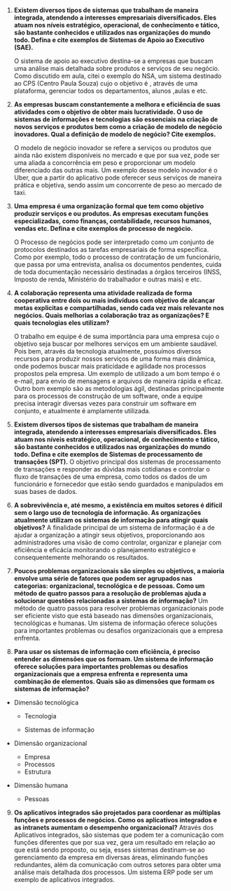 1. **Existem diversos tipos de sistemas que trabalham de maneira integrada, atendendo a interesses empresariais diversificados. Eles atuam nos níveis estratégico, operacional, de conhecimento e tático, são bastante conhecidos e utilizados nas organizações do mundo todo. Defina e cite exemplos de Sistemas de Apoio ao Executivo (SAE).**

   O sistema de apoio ao executivo destina-se a empresas que buscam uma análise mais detalhada sobre produtos e serviços de seu negócio. Como discutido em aula, citei o exemplo do NSA, um sistema destinado ao CPS (Centro Paula Souza) cujo o objetivo é , através de uma plataforma, gerenciar todos os departamentos, alunos ,aulas e etc.

   

2. **As empresas buscam constantemente a melhora e eficiência de suas atividades com o objetivo de obter mais lucratividade. O uso de sistemas de informações e tecnologias são essenciais na criação de novos serviços e produtos bem como a criação de modelo de negócio inovadores. Qual a definição de modelo de negócio? Cite exemplos.**

   O modelo de negócio inovador se refere a serviços ou produtos que ainda não existem disponíveis no mercado e que por sua vez, pode ser uma aliada a concorrência em peso e proporcionar um modelo diferenciado das outras mais. Um exemplo desse modelo inovador é o Uber, que a partir do aplicativo pode oferecer seus serviços de maneira prática e objetiva, sendo assim um concorrente de peso ao mercado de taxi.

   

3. **Uma empresa é uma organização formal que tem como objetivo produzir serviços e ou produtos. As empresas executam funções especializadas, como finanças, contabilidade, recursos humanos, vendas etc. Defina e cite exemplos de processo de negócio.**

   O Processo de negócios pode ser interpretado como um conjunto de protocolos destinados as tarefas empresariais de forma específica. Como por exemplo, todo o processo de contratação de um funcionário, que passa por uma entrevista, analisa os documentos pendentes, cuida de toda documentação necessário destinadas a órgãos terceiros (INSS, Imposto de renda, Ministério do trabalhador e outras mais) e etc.

   

4. **A colaboração representa uma atividade realizada de forma cooperativa entre dois ou mais indivíduos com objetivo de alcançar metas explicitas e compartilhadas, sendo cada vez mais relevante nos negócios. Quais melhorias a colaboração traz as organizações? E quais tecnologias eles utilizam?**

   O trabalho em equipe é de suma importância para uma empresa cujo o objetivo seja buscar por melhores serviços em um ambiente saudável. Pois bem, através da tecnologia atualmente, possuímos diversos recursos para  produzir nossos serviços de uma forma mais dinâmica, onde podemos buscar mais praticidade e agilidade nos processos propostos pela empresa. Um exemplo de utilizado a um bom tempo é o e-mail, para envio de mensagens e arquivos de maneira rápida e eficaz. Outro bom exemplo são as metodologias ágil, destinadas principalmente para os processos de construção de um software, onde a equipe precisa interagir diversas vezes para construir um software em conjunto, e atualmente é amplamente utilizada.

   

5. **Existem diversos tipos de sistemas que trabalham de maneira integrada, atendendo a interesses empresariais diversificados. Eles atuam nos níveis estratégico, operacional, de conhecimento e tático, são bastante conhecidos e utilizados nas organizações do mundo todo. Defina e cite exemplos de Sistemas de processamento de transações (SPT).**
   O objetivo principal dos sistemas de processamento de transações e responder as dúvidas mais cotidianas e controlar o fluxo de transações de uma empresa, como todos os dados de um funcionário e fornecedor que estão sendo guardados e manipulados em suas bases de dados.

   

6. **A sobrevivência e, até mesmo, a existência em muitos setores é difícil sem o largo uso de tecnologia de informação. As organizações atualmente utilizam os sistemas de informação para atingir quais objetivos?**
     A finalidade principal de um sistema de informação é a de ajudar a organização a atingir seus objetivos, proporcionando aos administradores uma visão de como controlar, organizar e planejar com eficiência e eficácia monitorando o planejamento estratégico e consequentemente melhorando os resultados.

  

7. **Poucos problemas organizacionais são simples ou objetivos, a maioria envolve uma série de fatores que podem ser agrupados nas categorias: organizacional, tecnológica e de pessoas. Como um método de quatro passos para a resolução de problemas ajuda a solucionar questões relacionadas a sistemas de informação?**
    Um método de quatro passos para resolver problemas organizacionais pode ser eficiente visto que está baseado nas dimensões organizacionais, tecnológicas e humanas. Um sistema de informação oferece soluções para importantes problemas ou desafios organizacionais que a empresa enfrenta.

  

8. **Para usar os sistemas de informação com eficiência, é preciso entender as dimensões que os formam. Um sistema de informação oferece soluções para importantes problemas ou desafios organizacionais que a empresa enfrenta e representa uma combinação de elementos. Quais são as dimensões que formam os sistemas de informação?**

  - Dimensão tecnológica

    - Tecnologia

    - Sistemas de informação

- Dimensão organizacional

    - Empresa
    - Processos
    - Estrutura

- Dimensão humana

    - Pessoas

  

9. **Os aplicativos integrados são projetados para coordenar as múltiplas funções e processos de negócios. Como os aplicativos integrados e as intranets aumentam o desempenho organizacional?**
    Através dos Aplicativos integrados, são sistemas que podem  ter a comunicação com funções diferentes que por sua vez, gera um resultado em relação ao que está sendo proposto, ou seja, esses sistemas destinam-se ao gerenciamento da empresa em diversas áreas, eliminando funções redundantes, além da comunicação com outros setores para obter uma análise mais detalhada dos processos. Um sistema ERP pode ser um exemplo de aplicativos integrados.

  







